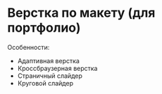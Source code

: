 ﻿# Верстка по макету (для портфолио)

Особенности:
<ul>
  <li>Адаптивная верстка</li>
  <li>Кроссбраузерная верстка</li>
  <li>Страничный слайдер</li>
  <li>Круговой слайдер</li>
</ul>

